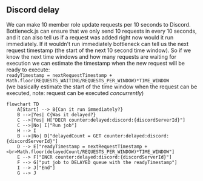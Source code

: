 ## Discord delay

We can make 10 member role update requests per 10 seconds to Discord.
Bottleneck.js can ensure that we only send 10 requests in every 10 seconds, and it can also tell us if a request was added right now would it run immediately. If it wouldn't run immediately bottleneck can tell us the next request timestamp (the start of the next 10 second time window). So if we know the next time windows and how many requests are waiting for execution we can estimate the timestamp when the new request will be ready to execute:<br> `readyTimestamp = nextRequestTimestamp + Math.floor(REQUESTS_WAITING/REQUESTS_PER_WINDOW)*TIME_WINDOW` <br>
(we basically estimate the start of the time window when the request can be executed, note: request can be executed _concurrently_)

```mermaid
flowchart TD
    A[Start] --> B{Can it run immediately?}
    B -->|Yes| C{Was it delayed?}
    C -->|Yes| H["DECR counter:delayed:discord:{discordServerId}"]
    C -->|No| I["Run job"]
    H --> I
    B -->|No| D["delayedCount = GET counter:delayed:discord:{discordServerId}"]
    D --> E["readyTimestamp = nextRequestTimestamp + <br>Math.floor(delayedCount/REQUESTS_PER_WINDOW)*TIME_WINDOW"]
    E --> F["INCR counter:delayed:discord:{discordServerId}"]
    F --> G["put job to DELAYED queue with the readyTimestamp"]
    I --> J["End"]
    G --> J
```
